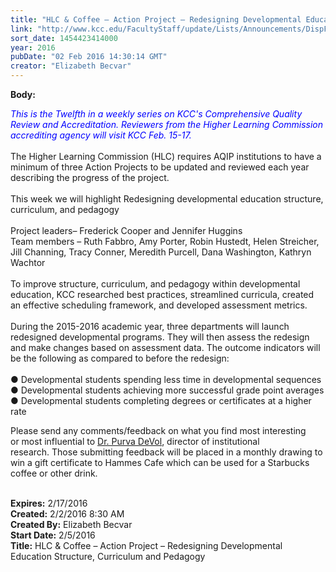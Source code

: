 ```yaml
---
title: "HLC & Coffee – Action Project – Redesigning Developmental Education Structure, Curriculum and Pedagogy"
link: "http://www.kcc.edu/FacultyStaff/update/Lists/Announcements/DispForm.aspx?ID=2152"
sort_date: 1454423414000
year: 2016
pubDate: "02 Feb 2016 14:30:14 GMT"
creator: "Elizabeth Becvar"
---
```


<div><b>Body:</b> <div class="ExternalClass5CE36BB0091249048C9B5D559DA87ADD"><p><span style="color:blue"><em>​This is the Twelfth in a weekly series on KCC's Comprehensive Quality Review and Accreditation. Reviewers from the Higher Learning Commission accrediting agency will visit KCC Feb. 15-17.<br /></em></span><br />The Higher Learning Commission (HLC) requires AQIP institutions to have a minimum of three Action Projects to be updated and reviewed each year describing the progress of the project. <br /><br />This week we will highlight Redesigning developmental education structure, curriculum, and pedagogy<br /><br />Project leaders– Frederick Cooper and Jennifer Huggins<br />Team members – Ruth Fabbro, Amy Porter, Robin Hustedt, Helen Streicher, Jill Channing, Tracy Conner, Meredith Purcell, Dana Washington, Kathryn Wachtor  <br /><br />To improve structure, curriculum, and pedagogy within developmental education, KCC researched best practices, streamlined curricula, created an effective scheduling framework, and developed assessment metrics. <br /><br />During the 2015-2016 academic year, three departments will launch redesigned developmental programs. They will then assess the redesign and make changes based on assessment data. The outcome indicators will be the following as compared to before the redesign:<br /><br />● Developmental students spending less time in developmental sequences<br />● Developmental students achieving more successful grade point averages <br />● Developmental students completing degrees or certificates at a higher rate<br /></p>
<p><img src="/FacultyStaff/update/PublishingImages/feedback1.gif" alt="" style="vertical-align:auto;float:right;margin:5px" />Please send any comments/feedback on what you find most interesting or most influential to <a href="mailto:pdevol@kcc.edu">Dr. Purva DeVol</a>, director of institutional research. Those submitting feedback will be placed in a monthly drawing to win a gift certificate to Hammes Cafe which can be used for a Starbucks coffee or other drink. </p>
<div> </div></div></div>
<div><b>Expires:</b> 2/17/2016</div>
<div><b>Created:</b> 2/2/2016 8:30 AM</div>
<div><b>Created By:</b> Elizabeth Becvar</div>
<div><b>Start Date:</b> 2/5/2016</div>
<div><b>Title:</b> HLC &amp; Coffee – Action Project – Redesigning Developmental Education Structure, Curriculum and Pedagogy</div>
